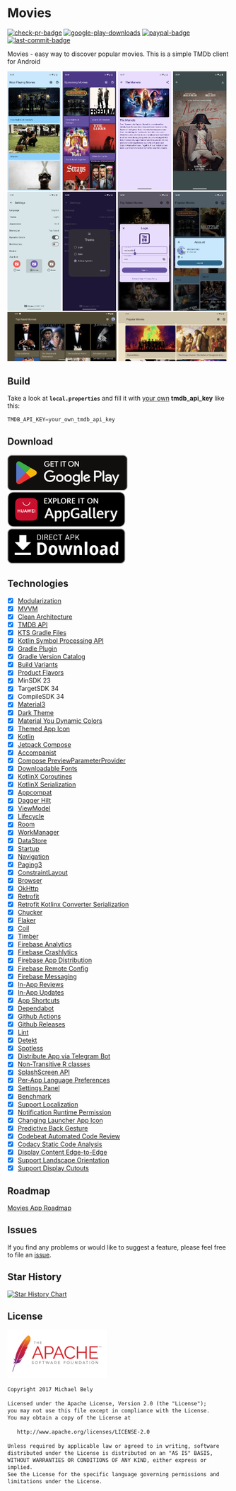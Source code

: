 Movies
=

[![check-pr-badge](https://github.com/michaelbel/movies/actions/workflows/check_pr.yml/badge.svg?branch=develop)](https://github.com/michaelbel/movies/actions/workflows/check_pr.yml)
[![google-play-downloads](https://PlayBadges.pavi2410.me/badge/downloads?id=org.michaelbel.moviemade)](https://play.google.com/store/apps/details?id=org.michaelbel.moviemade)
[![paypal-badge](https://img.shields.io/badge/Donate-Paypal-FF5252.svg)](https://paypal.me/michaelbel)
[![last-commit-badge](https://img.shields.io/github/last-commit/michaelbel/moviemade?color=FF5252)](https://github.com/michaelbel/moviemade/commits)

Movies - easy way to discover popular movies. This is a simple TMDb client for Android

<div style="dispaly:flex">
    <img src="config/images/1.png" width="24%">
    <img src="config/images/2.png" width="24%">
    <img src="config/images/3.png" width="24%">
    <img src="config/images/4.png" width="24%">
    <img src="config/images/5.png" width="24%">
    <img src="config/images/6.png" width="24%">
    <img src="config/images/7.png" width="24%">
    <img src="config/images/8.png" width="24%">
    <img src="config/images/9.png" width="49%">
    <img src="config/images/10.png" width="49%">
</div>

## Build

Take a look at <b>`local.properties`</b> and fill it with [your own](https://developers.themoviedb.org/3/getting-started/introduction) <b>tmdb_api_key</b> like this:
```gradle
TMDB_API_KEY=your_own_tmdb_api_key
```

## Download

[<img src="config/images/badge-google-play.png" alt="" height="80">](https://play.google.com/store/apps/details?id=org.michaelbel.moviemade)
[<img src="config/images/badge-huawei-appgallery.png" alt="" height="80">](https://appgallery.cloud.huawei.com/ag/n/app/C109677247)
[<img src="config/images/badge-direct-apk.png" alt="" height="80">](https://github.com/michaelbel/movies/releases/download/1.5.2/Movies-v1.5.2.1366.-release.apk)

## Technologies

- [x] [Modularization](https://d.android.com/topic/modularization)
- [x] [MVVM](https://d.android.com/topic/architecture)
- [x] [Clean Architecture](https://d.android.com/topic/architecture)
- [x] [TMDB API](https://developers.themoviedb.org/3/getting-started)
- [x] [KTS Gradle Files](https://d.android.com/studio/build/migrate-to-kts)
- [x] [Kotlin Symbol Processing API](https://d.android.com/studio/build/migrate-to-ksp)
- [x] [Gradle Plugin](https://d.android.com/studio/releases/gradle-plugin)
- [x] [Gradle Version Catalog](https://d.android.com/build/migrate-to-catalogs)
- [x] [Build Variants](https://d.android.com/build/build-variants)
- [x] [Product Flavors](https://d.android.com/build/build-variants#product-flavors)
- [x] MinSDK 23
- [x] TargetSDK 34
- [x] CompileSDK 34
- [x] [Material3](https://m3.material.io)
- [x] [Dark Theme](https://d.android.com/develop/ui/views/theming/darktheme)
- [x] [Material You Dynamic Colors](https://d.android.com/develop/ui/views/theming/dynamic-colors)
- [x] [Themed App Icon](https://d.android.com/develop/ui/views/launch/icon_design_adaptive)
- [x] [Kotlin](https://d.android.com/kotlin)
- [x] [Jetpack Compose](https://d.android.com/jetpack/compose)
- [x] [Accompanist](https://github.com/google/accompanist)
- [x] [Compose PreviewParameterProvider](https://d.android.com/jetpack/compose/tooling#previewparameter)
- [x] [Downloadable Fonts](https://d.android.com/develop/ui/views/text-and-emoji/downloadable-fonts)
- [x] [KotlinX Coroutines](https://github.com/Kotlin/kotlinx.coroutines)
- [x] [KotlinX Serialization](https://github.com/Kotlin/kotlinx.serialization)
- [x] [Appcompat](https://d.android.com/jetpack/androidx/releases/appcompat)
- [x] [Dagger Hilt](https://github.com/google/dagger)
- [x] [ViewModel](https://d.android.com/topic/libraries/architecture/viewmodel)
- [x] [Lifecycle](https://d.android.com/topic/libraries/architecture/lifecycle)
- [x] [Room](https://d.android.com/training/data-storage/room)
- [x] [WorkManager](https://d.android.com/topic/libraries/architecture/workmanager)
- [x] [DataStore](https://d.android.com/datastore)
- [x] [Startup](https://d.android.com/jetpack/androidx/releases/startup)
- [x] [Navigation](https://d.android.com/guide/navigation)
- [x] [Paging3](https://d.android.com/topic/libraries/architecture/paging/v3-overview)
- [x] [ConstraintLayout](https://d.android.com/develop/ui/views/layout/constraint-layout)
- [x] [Browser](https://d.android.com/jetpack/androidx/releases/browser)
- [x] [OkHttp](https://github.com/square/okhttp)
- [x] [Retrofit](https://github.com/square/retrofit)
- [x] [Retrofit Kotlinx Converter Serialization](https://github.com/JakeWharton/retrofit2-kotlinx-serialization-converter)
- [x] [Chucker](https://github.com/ChuckerTeam/chucker)
- [x] [Flaker](https://github.com/rotbolt/flaker)
- [x] [Coil](https://github.com/coil-kt/coil)
- [x] [Timber](https://github.com/JakeWharton/timber)
- [x] [Firebase Analytics](https://firebase.google.com/products/analytics)
- [x] [Firebase Crashlytics](https://firebase.google.com/products/crashlytics)
- [x] [Firebase App Distribution](https://firebase.google.com/products/app-distribution)
- [x] [Firebase Remote Config](https://firebase.google.com/products/remote-config)
- [x] [Firebase Messaging](https://firebase.google.com/products/cloud-messaging)
- [x] [In-App Reviews](https://d.android.com/guide/playcore/in-app-review)
- [x] [In-App Updates](https://d.android.com/guide/playcore/in-app-updates)
- [x] [App Shortcuts](https://d.android.com/develop/ui/views/launch/shortcuts)
- [x] [Dependabot](https://github.com/dependabot)
- [x] [Github Actions](https://github.com/michaelbel/movies/tree/develop/.github/workflows)
- [x] [Github Releases](https://github.com/michaelbel/movies/releases)
- [x] [Lint](https://d.android.com/studio/write/lint)
- [x] [Detekt](https://github.com/detekt/detekt)
- [x] [Spotless](https://github.com/diffplug/spotless)
- [x] [Distribute App via Telegram Bot](https://github.com/appleboy/telegram-action)
- [x] [Non-Transitive R classes](https://d.android.com/studio/build/optimize-your-build#use-non-transitive-r-classes)
- [x] [SplashScreen API](https://d.android.com/develop/ui/views/launch/splash-screen)
- [x] [Per-App Language Preferences](https://d.android.com/guide/topics/resources/app-languages)
- [x] [Settings Panel](https://d.android.com/reference/android/provider/Settings.Panel)
- [x] [Benchmark](https://d.android.com/topic/performance/benchmarking/benchmarking-overview)
- [x] [Support Localization](https://d.android.com/guide/topics/resources/localization)
- [x] [Notification Runtime Permission](https://d.android.com/develop/ui/views/notifications/notification-permission)
- [x] [Changing Launcher App Icon](https://d.android.com/guide/topics/manifest/activity-alias-element)
- [x] [Predictive Back Gesture](https://d.android.com/guide/navigation/custom-back/predictive-back-gesture)
- [x] [Codebeat Automated Code Review](https://codebeat.co/projects/github-com-michaelbel-movies-develop)
- [x] [Codacy Static Code Analysis](https://app.codacy.com/gh/michaelbel/movies/dashboard)
- [x] [Display Content Edge-to-Edge](https://d.android.com/develop/ui/views/layout/edge-to-edge)
- [x] [Support Landscape Orientation](https://d.android.com/guide/topics/large-screens/support-different-screen-sizes)
- [x] [Support Display Cutouts](https://d.android.com/jetpack/compose/system/cutouts)

## Roadmap
[Movies App Roadmap](https://github.com/users/michaelbel/projects/1/views/1)

## Issues
If you find any problems or would like to suggest a feature, please feel free to file an [issue](https://github.com/michaelbel/moviemade/issues).

## Star History
<a href="https://star-history.com/#michaelbel/movies&Date">
  <picture>
    <source media="(prefers-color-scheme: dark)" srcset="https://api.star-history.com/svg?repos=michaelbel/movies&type=Date&theme=dark" />
    <source media="(prefers-color-scheme: light)" srcset="https://api.star-history.com/svg?repos=michaelbel/movies&type=Date" />
    <img alt="Star History Chart" src="https://api.star-history.com/svg?repos=michaelbel/movies&type=Date" />
  </picture>
</a>

## License
<a href="http://www.apache.org/licenses/LICENSE-2.0" target="_blank">
  <img alt="Apache License 2.0" src="config/images/apache.png" height="110"/>
</a>

    Copyright 2017 Michael Bely

    Licensed under the Apache License, Version 2.0 (the "License");
    you may not use this file except in compliance with the License.
    You may obtain a copy of the License at

       http://www.apache.org/licenses/LICENSE-2.0

    Unless required by applicable law or agreed to in writing, software
    distributed under the License is distributed on an "AS IS" BASIS,
    WITHOUT WARRANTIES OR CONDITIONS OF ANY KIND, either express or implied.
    See the License for the specific language governing permissions and
    limitations under the License.
